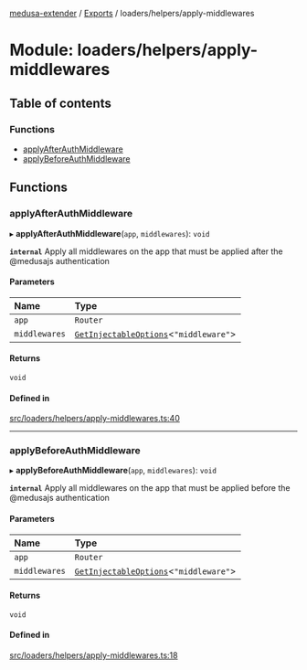[medusa-extender](../README.md) / [Exports](../modules.md) / loaders/helpers/apply-middlewares

# Module: loaders/helpers/apply-middlewares

## Table of contents

### Functions

- [applyAfterAuthMiddleware](loaders_helpers_apply_middlewares.md#applyafterauthmiddleware)
- [applyBeforeAuthMiddleware](loaders_helpers_apply_middlewares.md#applybeforeauthmiddleware)

## Functions

### applyAfterAuthMiddleware

▸ **applyAfterAuthMiddleware**(`app`, `middlewares`): `void`

**`internal`**
Apply all middlewares on the app that must be applied after the @medusajs authentication

#### Parameters

| Name | Type |
| :------ | :------ |
| `app` | `Router` |
| `middlewares` | [`GetInjectableOptions`](core_types.md#getinjectableoptions)<``"middleware"``\> |

#### Returns

`void`

#### Defined in

[src/loaders/helpers/apply-middlewares.ts:40](https://github.com/octalpixel/medusa-extender/blob/a877266/src/loaders/helpers/apply-middlewares.ts#L40)

___

### applyBeforeAuthMiddleware

▸ **applyBeforeAuthMiddleware**(`app`, `middlewares`): `void`

**`internal`**
Apply all middlewares on the app that must be applied before the @medusajs authentication

#### Parameters

| Name | Type |
| :------ | :------ |
| `app` | `Router` |
| `middlewares` | [`GetInjectableOptions`](core_types.md#getinjectableoptions)<``"middleware"``\> |

#### Returns

`void`

#### Defined in

[src/loaders/helpers/apply-middlewares.ts:18](https://github.com/octalpixel/medusa-extender/blob/a877266/src/loaders/helpers/apply-middlewares.ts#L18)
